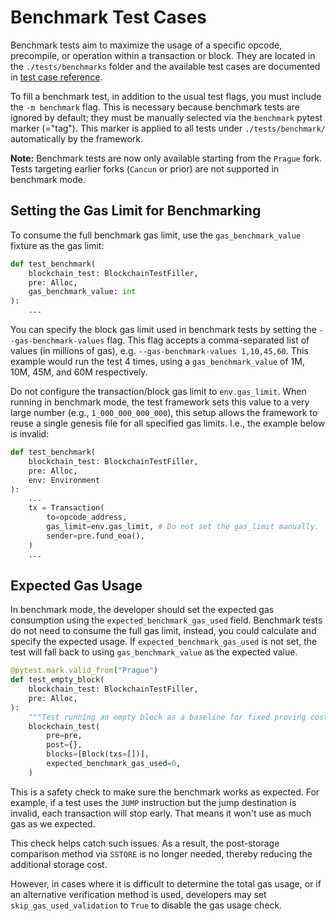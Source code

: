 # Benchmark Test Cases

Benchmark tests aim to maximize the usage of a specific opcode, precompile, or operation within a transaction or block. They are located in the `./tests/benchmarks` folder and the available test cases are documented in [test case reference](../tests/benchmark/index.md).

To fill a benchmark test, in addition to the usual test flags, you must include the `-m benchmark` flag. This is necessary because benchmark tests are ignored by default; they must be manually selected via the `benchmark` pytest marker (="tag"). This marker is applied to all tests under `./tests/benchmark/` automatically by the framework.

**Note:** Benchmark tests are now only available starting from the `Prague` fork. Tests targeting earlier forks (`Cancun` or prior) are not supported in benchmark mode.

## Setting the Gas Limit for Benchmarking

To consume the full benchmark gas limit, use the `gas_benchmark_value` fixture as the gas limit:

```py
def test_benchmark(
    blockchain_test: BlockchainTestFiller,
    pre: Alloc,
    gas_benchmark_value: int
):
    ...
```

You can specify the block gas limit used in benchmark tests by setting the `--gas-benchmark-values` flag. This flag accepts a comma-separated list of values (in millions of gas), e.g. `--gas-benchmark-values 1,10,45,60`. This example would run the test 4 times, using a `gas_benchmark_value` of 1M, 10M, 45M, and 60M respectively.

Do not configure the transaction/block gas limit to `env.gas_limit`. When running in benchmark mode, the test framework sets this value to a very large number (e.g., `1_000_000_000_000`), this setup allows the framework to reuse a single genesis file for all specified gas limits. I.e., the example below is invalid:

```py
def test_benchmark(
    blockchain_test: BlockchainTestFiller,
    pre: Alloc,
    env: Environment
):
    ...
    tx = Transaction(
        to=opcode_address,
        gas_limit=env.gas_limit, # Do not set the gas_limit manually.
        sender=pre.fund_eoa(),
    )
    ...
```

## Expected Gas Usage

In benchmark mode, the developer should set the expected gas consumption using the `expected_benchmark_gas_used` field. Benchmark tests do not need to consume the full gas limit, instead, you could calculate and specify the expected usage. If `expected_benchmark_gas_used` is not set, the test will fall back to using `gas_benchmark_value` as the expected value.

```py
@pytest.mark.valid_from("Prague")
def test_empty_block(
    blockchain_test: BlockchainTestFiller,
    pre: Alloc,
):
    """Test running an empty block as a baseline for fixed proving costs."""
    blockchain_test(
        pre=pre,
        post={},
        blocks=[Block(txs=[])],
        expected_benchmark_gas_used=0,
    )
```

This is a safety check to make sure the benchmark works as expected. For example, if a test uses the `JUMP` instruction but the jump destination is invalid, each transaction will stop early. That means it won't use as much gas as we expected.

This check helps catch such issues. As a result, the post-storage comparison method via `SSTORE` is no longer needed, thereby reducing the additional storage cost.

However, in cases where it is difficult to determine the total gas usage, or if an alternative verification method is used, developers may set `skip_gas_used_validation` to `True` to disable the gas usage check.

